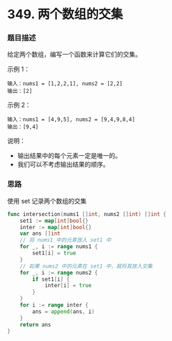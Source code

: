 # 349. 两个数组的交集


### 题目描述
给定两个数组，编写一个函数来计算它们的交集。

示例 1：
```
输入：nums1 = [1,2,2,1], nums2 = [2,2]
输出：[2]
```

示例 2：
```
输入：nums1 = [4,9,5], nums2 = [9,4,9,8,4]
输出：[9,4]
```
说明：

- 输出结果中的每个元素一定是唯一的。
- 我们可以不考虑输出结果的顺序。


### 思路

使用 set 记录两个数组的交集

```go
func intersection(nums1 []int, nums2 []int) []int {
	set1 := map[int]bool{}
	inter := map[int]bool{}
	var ans []int
	// 将 nums1 中的元素放入 set1 中
	for _, i := range nums1 {
		set1[i] = true
	}
	// 如果 nums2 中的元素在 set1 中，就将其放入交集
	for _, i := range nums2 {
		if set1[i] {
			inter[i] = true
		}
	}
	for i := range inter {
		ans = append(ans, i)
	}
	return ans
}
```